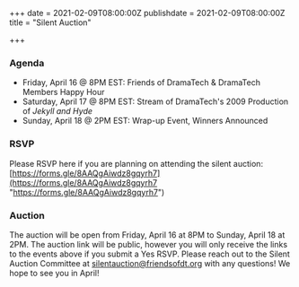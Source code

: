 +++
date = 2021-02-09T08:00:00Z
publishdate = 2021-02-09T08:00:00Z
title = "Silent Auction"

+++
### Agenda

* Friday, April 16 @ 8PM EST: Friends of DramaTech & DramaTech Members Happy Hour
* Saturday, April 17 @ 8PM EST: Stream of DramaTech's 2009 Production of _Jekyll and Hyde_
* Sunday, April 18 @ 2PM EST: Wrap-up Event, Winners Announced

### RSVP

Please RSVP here if you are planning on attending the silent auction: [https://forms.gle/8AAQgAiwdz8gqyrh7](https://forms.gle/8AAQgAiwdz8gqyrh7 "https://forms.gle/8AAQgAiwdz8gqyrh7")

### Auction

The auction will be open from Friday, April 16 at 8PM to Sunday, April 18 at 2PM. The auction link will be public, however you will only receive the links to the events above if you submit a Yes RSVP. Please reach out to the Silent Auction Committee at [silentauction@friendsofdt.org](mailto:silentauction@friendsofdt.org) with any questions! We hope to see you in April!